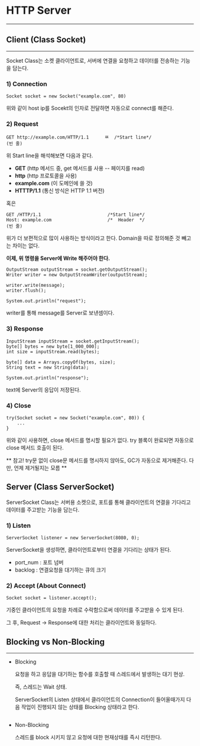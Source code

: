 # HTTP Server

---
##
## **Client (Class Socket)**
---
Socket Class는 소켓 클라이언트로, 서버에 연결을 요청하고 데이터를 전송하는 기능을 담는다. 

### 1) Connection
```
Socket socket = new Socket("example.com", 80)
```
위와 같이 host ip를 Socekt의 인자로 전달하면 자동으로 connect를 해준다.

### 2) Request
```
GET http://example.com/HTTP/1.1      ㅉ  /*Start line*/
(빈 줄)
```

위 Start line을 해석해보면 다음과 같다.     
* **GET** (http 메서드 중, get 메서드를 사용 -- 페이지를 read)
* **http** (http 프로토콜을 사용)  
* **example.com** (이 도메인에 쓸 것)
* **HTTTP/1.1** (통신 방식은 HTTP 1.1 버전)

혹은

```
GET /HTTP/1.1                         /*Start line*/
Host: example.com                     /*  Header  */
(빈 줄)
```

위가 더 보편적으로 많이 사용하는 방식이라고 한다. Domain을 따로 정의해준 것 빼고는 차이는 없다.

**이제, 위 명령을 Server에 Write 해주어야 한다.**

```
OutputStream outputStream = socket.getOutputStream();
Writer writer = new OutputStreamWriter(outputStream);

writer.write(message);
writer.flush();

System.out.println("request");
```
writer를 통해 message를 Server로 보낸셈이다.

### 3) Response
```
InputStream inputStream = socket.getInputStream();
byte[] bytes = new byte[1_000_000];
int size = inputStream.read(bytes);

byte[] data = Arrays.copyOf(bytes, size);
String text = new String(data);

System.out.println("response");
```
text에 Server의 응답이 저장된다.

### 4) Close
```
try(Socket socket = new Socket("example.com", 80)) {
    ...
}
```
위와 같이 사용하면, close 메서드를 명시할 필요가 없다. try 블록이 완료되면 자동으로 close 메서드 호출이 된다.     

** 참고! try문 없이 close문 메서드를 명시하지 않아도, GC가 자동으로 제거해준다. 다만, 언제 제거될지는 모름 **
##
## **Server (Class ServerSocket)**
ServerSocket Class는 서버용 소켓으로, 포트를 통해 클라이언트의 연결을 기다리고 데이터를 주고받는 기능을 담는다. 

### 1) Listen
```
ServerSocket listener = new ServerSocket(8080, 0);
```
ServerSocket을 생성하면, 클라이언트로부터 연결을 기다리는 상태가 된다.
- port_num : 포트 넘버
- backlog : 연결요청을 대기하는 큐의 크기

### 2) Accept (About Connect)
```
Socket socket = listener.accept();
```
기중인 클라이언트의 요청을 차례로 수락함으로써 데이터를 주고받을 수 있게 된다.

그 후, Request -> Response에 대한 처리는 클라이언트와 동일하다.

##
## **Blocking vs Non-Blocking**
---
* Blocking   

    요청을 하고 응답을 대기하는 함수를 호출할 때 스레드에서 발생하는 대기 현상.

    즉, 스레드는 Wait 상태.

    ServerSocket의 Listen 상태에서 클라이언트의 Connection이 들어올때가지 다음 작업이 진행되지 않는 상태를 Blocking 상태라고 한다.
## 

* Non-Blocking

    스레드를 block 시키지 않고 요청에 대한 현재상태를 즉시 리턴한다.